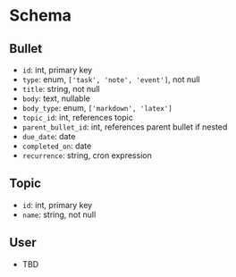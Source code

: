 # Schema

## Bullet
- `id`: int, primary key
- `type`: enum, `['task', 'note', 'event']`, not null
- `title`: string, not null
- `body`: text, nullable
- `body_type`: enum, `['markdown', 'latex']`
- `topic_id`: int, references topic
- `parent_bullet_id`: int, references parent bullet if nested
- `due_date`: date
- `completed_on`: date
- `recurrence`: string, cron expression

## Topic
- `id`: int, primary key
- `name`: string, not null

## User
- TBD
